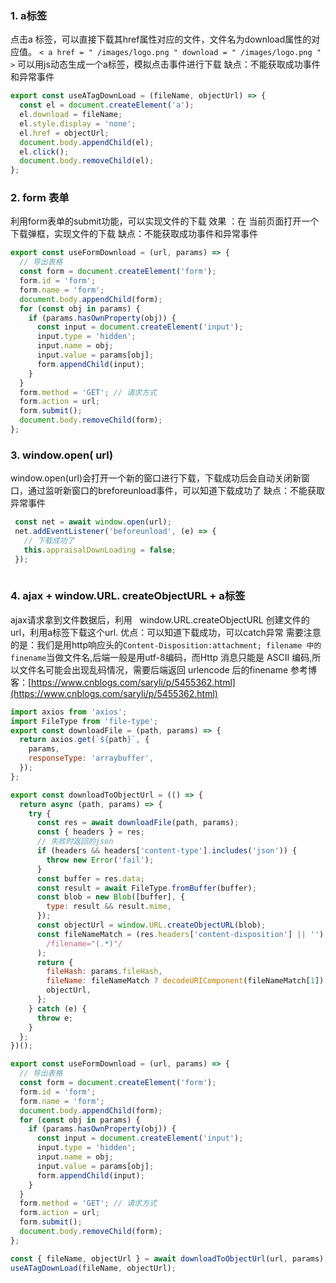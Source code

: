 ### 1. a标签
点击a 标签，可以直接下载其href属性对应的文件，文件名为download属性的对应值。
`< a href = " /images/logo.png " download = " /images/logo.png " >`
可以用js动态生成一个a标签，模拟点击事件进行下载
缺点：不能获取成功事件和异常事件
```js
export const useATagDownLoad = (fileName, objectUrl) => {
  const el = document.createElement('a');
  el.download = fileName;
  el.style.display = 'none';
  el.href = objectUrl;
  document.body.appendChild(el);
  el.click();
  document.body.removeChild(el);
};
```

###  2. form 表单
利用form表单的submit功能，可以实现文件的下载
效果 ：在 当前页面打开一个下载弹框，实现文件的下载
缺点：不能获取成功事件和异常事件
```js
export const useFormDownload = (url, params) => {
  // 导出表格
  const form = document.createElement('form');
  form.id = 'form';
  form.name = 'form';
  document.body.appendChild(form);
  for (const obj in params) {
    if (params.hasOwnProperty(obj)) {
      const input = document.createElement('input');
      input.type = 'hidden';
      input.name = obj;
      input.value = params[obj];
      form.appendChild(input);
    }
  }
  form.method = 'GET'; // 请求方式
  form.action = url;
  form.submit();
  document.body.removeChild(form);
};
```
### 3. window.open( url)
window.open(url)会打开一个新的窗口进行下载，下载成功后会自动关闭新窗口，通过监听新窗口的breforeunload事件，可以知道下载成功了
缺点：不能获取异常事件
```js
 const net = await window.open(url);
 net.addEventListener('beforeunload', (e) => {
   // 下载成功了
   this.appraisalDownLoading = false;
 });
  
```

### 4. ajax + window.URL. createObjectURL + a标签
ajax请求拿到文件数据后，利用   window.URL.createObjectURL 创建文件的url，利用a标签下载这个url.
优点：可以知道下载成功，可以catch异常
需要注意的是：我们是用http响应头的`Content-Disposition:attachment; filename 中的finename`当做文件名,后端一般是用utf-8编码，而Http 消息只能是 ASCII 编码,所以文件名可能会出现乱码情况，需要后端返回 urlencode 后的finename
参考博客：[https://www.cnblogs.com/saryli/p/5455362.html](https://www.cnblogs.com/saryli/p/5455362.html)

```js
import axios from 'axios';
import FileType from 'file-type';
export const downloadFile = (path, params) => {
  return axios.get(`${path}`, {
    params,
    responseType: 'arraybuffer',
  });
};

export const downloadToObjectUrl = (() => {
  return async (path, params) => {
    try {
      const res = await downloadFile(path, params);
      const { headers } = res;
      // 失败时返回的json
      if (headers && headers['content-type'].includes('json')) {
        throw new Error('fail');
      }
      const buffer = res.data;
      const result = await FileType.fromBuffer(buffer);
      const blob = new Blob([buffer], {
        type: result && result.mime,
      });
      const objectUrl = window.URL.createObjectURL(blob);
      const fileNameMatch = (res.headers['content-disposition'] || '').match(
        /filename="(.*)"/
      );
      return {
        fileHash: params.fileHash,
        fileName: fileNameMatch ? decodeURIComponent(fileNameMatch[1]) : '', // include suffix
        objectUrl,
      };
    } catch (e) {
      throw e;
    }
  };
})();

export const useFormDownload = (url, params) => {
  // 导出表格
  const form = document.createElement('form');
  form.id = 'form';
  form.name = 'form';
  document.body.appendChild(form);
  for (const obj in params) {
    if (params.hasOwnProperty(obj)) {
      const input = document.createElement('input');
      input.type = 'hidden';
      input.name = obj;
      input.value = params[obj];
      form.appendChild(input);
    }
  }
  form.method = 'GET'; // 请求方式
  form.action = url;
  form.submit();
  document.body.removeChild(form);
};

const { fileName, objectUrl } = await downloadToObjectUrl(url, params);
useATagDownLoad(fileName, objectUrl);
```
